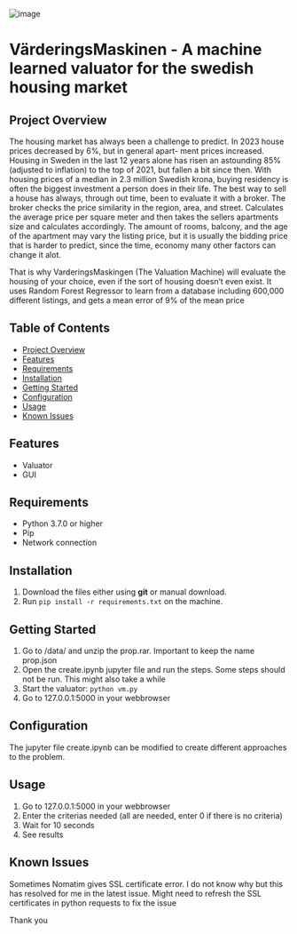 ![image](https://github.com/frankuman/Swedish-housing-market-ML/assets/57047010/c7d51d4d-6136-40be-9212-ff37ff4dd0d3)

# VärderingsMaskinen - A machine learned valuator for the swedish housing market




## Project Overview
The housing market has always been a challenge to predict.
In 2023 house prices decreased by 6%, but in general apart-
ment prices increased. Housing in Sweden in the last 12 years
alone has risen an astounding 85% (adjusted to inflation) to
the top of 2021, but fallen a bit since then. With housing prices
of a median in 2.3 million Swedish krona, buying residency
is often the biggest investment a person does in their life.
The best way to sell a house has always, through out
time, been to evaluate it with a broker. The broker checks
the price similarity in the region, area, and street. Calculates
the average price per square meter and then takes the sellers
apartments size and calculates accordingly. The amount of
rooms, balcony, and the age of the apartment may vary the
listing price, but it is usually the bidding price that is harder
to predict, since the time, economy many other factors can
change it alot. 

That is why VarderingsMaskingen (The Valuation Machine)
will evaluate the housing of your choice, even if the sort of
housing doesn’t even exist. It uses Random Forest Regressor
to learn from a database including 600,000 different listings,
and gets a mean error of 9% of the mean price

## Table of Contents
- [Project Overview](#project-overview)
- [Features](#features)
- [Requirements](#requirements)
- [Installation](#installation)
- [Getting Started](#getting-started)
- [Configuration](#configuration)
- [Usage](#usage)
- [Known Issues](#known-issues)
  
## Features
- Valuator
- GUI
## Requirements
- Python 3.7.0 or higher
- Pip
- Network connection
  
## Installation
1. Download the files either using **git** or manual download.
2. Run `pip install -r requirements.txt` on the machine.

## Getting Started
1. Go to /data/ and unzip the prop.rar. Important to keep the name prop.json
1. Open the create.ipynb jupyter file and run the steps. Some steps should not be run. This might also take a while
2. Start the valuator:  `python vm.py`
3. Go to 127.0.0.1:5000 in your webbrowser

## Configuration
The jupyter file create.ipynb can be modified to create different approaches to the problem.

## Usage
1. Go to 127.0.0.1:5000 in your webbrowser
2. Enter the criterias needed (all are needed, enter 0 if there is no criteria)
3. Wait for 10 seconds
4. See results
   
## Known Issues
Sometimes Nomatim gives SSL certificate error. I do not know why but this has resolved for me in the latest issue. Might need to refresh the SSL certificates in python requests to fix the issue

Thank you

